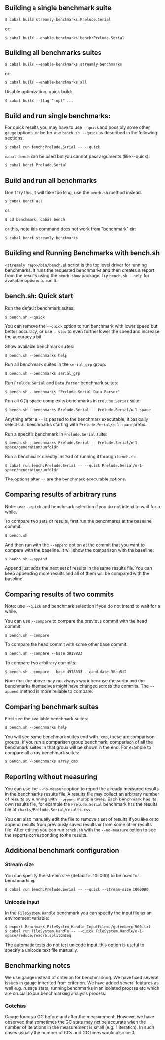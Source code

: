 ## Building a single benchmark suite

```
$ cabal build streamly-benchmarks:Prelude.Serial
```

or:

```
$ cabal build --enable-benchmarks bench:Prelude.Serial
```

## Building all benchmarks suites

```
$ cabal build --enable-benchmarks streamly-benchmarks
```

or:

```
$ cabal build --enable-benchmarks all
```

Disable optimization, quick build:

```
$ cabal build --flag "-opt" ...
```

## Build and run single benchmarks:

For quick results you may have to use `--quick` and possibly some other
`gauge` options, or better use `bench.sh --quick` as described in the
following sections.

```
$ cabal run bench:Prelude.Serial -- --quick
```

`cabal bench` can be used but you cannot pass arguments (like --quick):

```
$ cabal bench Prelude.Serial
```

## Build and run all benchmarks

Don't try this, it will take too long, use the `bench.sh` method instead.

```
$ cabal bench all
```

or:

```
$ cd benchmark; cabal bench
```

or this, note this command does not work from "benchmark" dir:

```
$ cabal bench streamly-benchmarks
```

## Building and Running Benchmarks with bench.sh

`<streamly repo>/bin/bench.sh` script is the top level driver for
running benchmarks. It runs the requested benchmarks and then creates a
report from the results using the `bench-show` package. Try `bench.sh
--help` for available options to run it.

## bench.sh: Quick start

Run the default benchmark suites:

```
$ bench.sh --quick
```

You can remove the `--quick` option to run benchmark with lower speed but
better accuracy, or use `--slow` to even further lower the speed and increase
the accuracy a bit.

Show available benchmark suites:

```
$ bench.sh --benchmarks help
```

Run all benchmark suites in the `serial_grp` group:

```
$ bench.sh --benchmarks serial_grp
```

Run `Prelude.Serial` and `Data.Parser` benchmark suites:

```
$ bench.sh --benchmarks "Prelude.Serial Data.Parser"
```

Run all O(1) space complexity benchmarks in `Prelude.Serial` suite:

```
$ bench.sh --benchmarks Prelude.Serial -- Prelude.Serial/o-1-space
```

Anything after a `--` is passed to the benchmark executable,
it basically selects all benchmarks starting with
`Prelude.Serial/o-1-space` prefix.

Run a specific benchmark in `Prelude.Serial` suite:

```
$ bench.sh --benchmarks Prelude.Serial -- Prelude.Serial/o-1-space/generation/unfoldr
```

Run a benchmark directly instead of running it through `bench.sh`:

```
$ cabal run bench:Prelude.Serial -- --quick Prelude.Serial/o-1-space/generation/unfoldr
```

The options after `--` are the benchmark executable options.

## Comparing results of arbitrary runs

Note: use `--quick` and benchmark selection if you do not intend to wait for a
while.

To compare two sets of results, first run the benchmarks at the baseline
commit:

```
$ bench.sh
```

And then run with the `--append` option at the commit that you want to compare
with the baseline. It will show the comparison with the baseline:

```
$ bench.sh --append
```

Append just adds the next set of results in the same results file. You can keep
appending more results and all of them will be compared with the baseline.

## Comparing results of two commits

Note: use `--quick` and benchmark selection if you do not intend to wait for a
while.

You can use `--compare` to compare the previous commit with the head commit:

```
$ bench.sh --compare
```

To compare the head commit with some other base commit:

```
$ bench.sh --compare --base d918833
```

To compare two arbitrary commits:

```
$ bench.sh --compare --base d918833 --candidate 38aa5f2
```

Note that the above may not always work because the script and the benchmarks
themselves might have changed across the commits. The `--append` method is more
reliable to compare.

## Comparing benchmark suites

First see the available benchmark suites:

```
$ bench.sh --benchmarks help
```

You will see some benchmark suites end with `_cmp`, these are comparison
groups. If you run a comparison group benchmark, comparison of all the
benchmark suites in that group will be shown in the end. For example to compare
all array benchmark suites:

```
$ bench.sh --benchmarks array_cmp
```

## Reporting without measuring

You can use the `--no-measure` option to report the already measured results in
the benchmarks results file. A results file may collect an arbitrary number of
results by running with `--append` multiple times. Each benchmark has its own
results file, for example the `Prelude.Serial` benchmark has the results file at
`charts/Prelude.Serial/results.csv`.

You can also manually edit the file to remove a set of results if you like or
to append results from previously saved results or from some other results
file. After editing you can run `bench.sh` with the `--no-measure` option to
see the reports corresponding to the results.

## Additional benchmark configuration

### Stream size

You can specify the stream size (default is 100000) to be used for
benchmarking:

```
$ cabal run bench:Prelude.Serial -- --quick --stream-size 1000000
```

### Unicode input

In the `FileSystem.Handle` benchmark you can specify the input file as an
environment variable:

```
$ export Benchmark_FileSystem_Handle_InputFile=./gutenberg-500.txt
$ cabal run FileSystem.Handle -- --quick FileSystem.Handle/o-1-space/reduce/read/S.splitOnSeq
```

The automatic tests do not test unicode input, this option is useful to specify
a unicode text file manually.

## Benchmarking notes

We use gauge instead of criterion for benchmarking. We have fixed
several issues in gauge inherited from criterion. We have added several
features as well e.g. rusage stats, running benchmarks in an isolated
process etc which are crucial to our benchmarking analysis process.

### Gotchas

Gauge forces a GC before and after the measurement. However, we have observed
that sometimes the GC stats may not be accurate when the number of iterations
in the measurement is small (e.g. 1 iteration).  In such cases usually the
number of GCs and GC times would also be 0.
